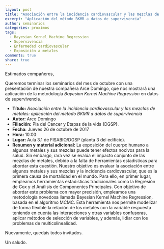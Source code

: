 ```yaml
---
layout: post
title: "Asociación entre la incidencia cardiovascular y las mezclas de metales"
excerpt: "Aplicación del método BKMR a datos de supervivencia"
author: seminarios
categories: proximos
tags:
  - Bayesian Kernel Machine Regression
  - Supervivencia
  - Enfermedad cardiovascular
  - Exposición a metales
comments: true
share: true
---
```


Estimados compañeros,

Queremos terminar los seminarios del mes de octubre con una presentación de nuestra compañera Arce Domingo, que nos mostrará una aplicación de la metodología _Bayesian Kernel Machine Regression_ en datos de supervivencia.

- **Título:** _Asociación entre la incidencia cardiovascular y las mezclas de metales: aplicación del método BKMR a datos de supervivencia_
- **Autor:** Arce Domingo
- **Filiación:** Pla del Cancer y Etapas de la vida (DGSP).
- **Fecha:** Jueves 26 de octubre de 2017
- **Hora:** 10:00
- **Lugar:** Aula 3.1 de FISABIO/DGSP (planta 3 del edificio).
- **Resumen y material adicional:** La exposición del cuerpo humano a algunos metales y sus mezclas puede tener efectos nocivos para la salud. Sin embargo, rara vez se evalúa el impacto conjunto de las mezclas de metales, debido a la falta de herramientas estadísticas para abordar esta cuestión. Nuestro objetivo es evaluar la asociación entre algunos metales y sus mezclas y la incidencia cardiovascular, que es la primera causa de mortalidad en el mundo. Para ello, en primer lugar, empleamos herramientas estadísticas tradicionales como la Regresión de Cox y el Análisis de Componentes Principales. Con objetivo de abordar este problema con mayor precisión, empleamos una metodología novedosa llamada Bayesian Kernel Machine Regression, basada en el algoritmo MCMC. Esta herramienta nos permite modelizar de forma flexible la relación de los metales con la variable respuesta teniendo en cuenta las interacciones y otras variables confusoras, aplicar métodos de selección de variables, y además, lidiar con los problemas de multicolinealidad.

Nuevamente, quedáis todos invitados.

Un saludo.
